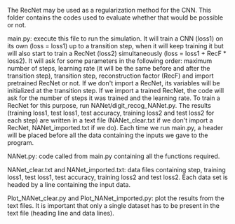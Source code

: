 The RecNet may be used as a regularization method for the CNN. This folder contains the codes used to evaluate whether that would be possible or not.

main.py: execute this file to run the simulation. It will train a CNN (loss1) on its own (loss = loss1) up to a transition step, when it will keep training it but will also start to train a RecNet (loss2) simultaneously (loss = loss1 + RecF * loss2).
It will ask for some parameters in the following order: maximum number of steps, learning rate (it will be the same before and after the transition step), transition step, reconstruction factor (RecF) and import pretrained RecNet or not. 
If we don't import a RecNet, its variables will be initialized at the transition step. If we import a trained RecNet, the code will ask for the number of steps it was trained and the learning rate. To train a RecNet for this purpose, run NANet/digit_recog_NANet.py.
The results (training loss1, test loss1, test accuracy, training loss2 and test loss2 for each step) are written in a text file (NANet_clear.txt if we don't import a RecNet, NANet_imported.txt if we do). Each time we run main.py, a header will be placed before all the data containing the inputs we gave to the program.

NANet.py: code called from main.py containing all the functions required.

NANet_clear.txt and NANet_imported.txt: data files containing step, training loss1, test loss1, test accuracy, training loss2 and test loss2. Each data set is headed by a line containing the input data.

Plot_NANet_clear.py and Plot_NANet_imported.py: plot the results from the text files. It is important that only a single dataset has to be present in the text file (heading line and data lines).
